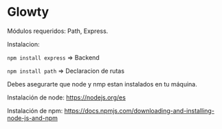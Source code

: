 # Glowty

Módulos requeridos: Path, Express.

Instalacion:

```npm install express``` => Backend 

```npm install path```    => Declaracion de rutas

Debes asegurarte que node y nmp estan instalados en tu máquina.

Instalación de node: https://nodejs.org/es

Instalación de npm: https://docs.npmjs.com/downloading-and-installing-node-js-and-npm
